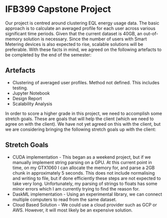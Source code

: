 # IFB399 Capstone Project

Our project is centred around clustering EQL energy usage data. The basic approach is to calculate an averaged profile for each user across various significant time periods. Given that the current dataset is 40GB, an out-of-memory solution is necessary. Since the number of users with Smart Metering devices is also expected to rise, scalable solutions will be preferable. With these facts in mind, we agreed on the following artefacts to be completed by the end of the semester:

## Artefacts
* Clustering of averaged user profiles. Method not defined. This includes testing.
* Jupyter Notebook
* Design Report
* Scalability Analysis

In order to score a higher grade in this project, we need to accomplish some stretch goals. These are goals that will help the client (which we need to agree on with the client). We have not yet agreed on this with the client, but we are considering bringing the following stretch goals up with the client:
## Stretch Goals
* CUDA implementation - This began as a weekend project, but if we manually implement string parsing on a GPU. At this current point in time, on my GTX1060 I can allocate the memory for, and parse a 2GB chunk in approximately 5 seconds. This does not include normalising and writing to file, but if done efficiently these steps are not expected to take very long. Unfortunately, my parsing of strings to floats has some minor errors which I am currently trying to find the reason for.
* DaskML implementation - Using an experimental library, we can connect multiple computers to read from the same dataset.
* Cloud Based Solution - We could use a cloud provider such as GCP or AWS. However, it will most likely be an expensive solution.